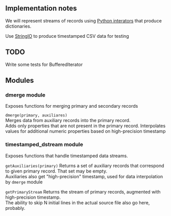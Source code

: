 ## Implementation notes
We will represent streams of records using [Python interators](https://docs.python.org/3/library/stdtypes.html#iterator-types) that produce dictionaries. 

Use [StringIO](https://docs.python.org/3/library/io.html#io.StringIO) to produce timestamped CSV data for testing



## TODO
Write some tests for BufferedIterator



## Modules
### dmerge module
Exposes functions for merging primary and secondary records

`dmerge(primary, auxiliares)` <br/>
Merges data from auxiliary records into the primary record. <br/>
Adds only properties that are not present in the primary record.
Interpolates values for additional numeric properties based on high-precision timestamp 


### timestamped_dstream module
Exposes functions that handle timestamped data streams. <br/>

`getAuxiliaries(primary)`
Returns a set of auxiliary records that correspond to given primary record. That set may be empty. <br/>
Auxiliaries also get "high-precision" timestamp, used for data interpolation by `dmerge` module

`getPrimaryStream`
Returns the stream of primary records, augmented with high-precision timestamp. <br/>
The ability to skip N initial lines in the actual source file also go here, probably.
